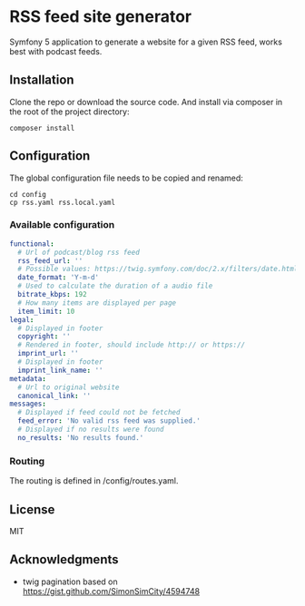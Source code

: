 # RSS feed site generator

Symfony 5 application to generate a website for a given RSS feed, works best with podcast feeds.

## Installation

Clone the repo or download the source code. And install via composer in the root of the project directory:

```shell script
composer install
```

## Configuration

The global configuration file needs to be copied and renamed:

```shell script
cd config
cp rss.yaml rss.local.yaml
```

### Available configuration

```yaml
functional:
  # Url of podcast/blog rss feed
  rss_feed_url: ''
  # Possible values: https://twig.symfony.com/doc/2.x/filters/date.html
  date_format: 'Y-m-d'
  # Used to calculate the duration of a audio file
  bitrate_kbps: 192
  # How many items are displayed per page
  item_limit: 10
legal:
  # Displayed in footer
  copyright: ''
  # Rendered in footer, should include http:// or https://
  imprint_url: ''
  # Displayed in footer
  imprint_link_name: ''
metadata:
  # Url to original website
  canonical_link: ''
messages:
  # Displayed if feed could not be fetched
  feed_error: 'No valid rss feed was supplied.'
  # Displayed if no results were found
  no_results: 'No results found.'
```

### Routing

The routing is defined in /config/routes.yaml.

## License

MIT

## Acknowledgments

* twig pagination based on https://gist.github.com/SimonSimCity/4594748

